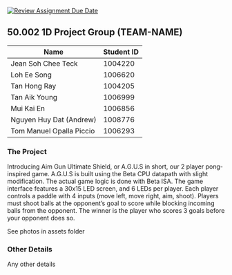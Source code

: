 [![Review Assignment Due Date](https://classroom.github.com/assets/deadline-readme-button-24ddc0f5d75046c5622901739e7c5dd533143b0c8e959d652212380cedb1ea36.svg)](https://classroom.github.com/a/5YTzVbxp)
## 50.002 1D Project Group (TEAM-NAME)

| Name | Student ID |
|--|--|
| Jean Soh Chee Teck | 1004220 |
| Loh Ee Song | 1006620 |
| Tan Hong Ray | 1004205 |
| Tan Aik Young | 1006999 |
| Mui Kai En | 1006856 |
| Nguyen Huy Dat (Andrew) | 1008776 |
| Tom Manuel Opalla Piccio | 1006293 |

### The Project

Introducing Aim Gun Ultimate Shield, or A.G.U.S in short, our 2 player pong-inspired game. A.G.U.S is built using the Beta CPU datapath with slight modification. The actual game logic is done with Beta ISA. The game interface features a 30x15 LED screen, and 6 LEDs per player. Each player controls a paddle with 4 inputs (move left, move right, aim, shoot). Players must shoot balls at the opponent’s goal to score while blocking incoming balls from the opponent. The winner is the player who scores 3 goals before your opponent does so. 

See photos in assets folder 

### Other Details

Any other details
